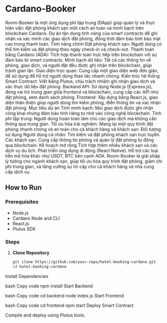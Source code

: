 # Cardano-Booker
Room-Booker là một ứng dụng phi tập trung (DApp) giúp quản lý và thực hiện việc đặt phòng khách sạn một cách an toàn và minh bạch trên blockchain Cardano. Dự án tận dụng tính năng của smart contracts để ghi nhận và xác minh các giao dịch đặt phòng, đồng thời đảm bảo tính bảo mật cao trong thanh toán.
Tính năng chính
Đặt phòng khách sạn:
Người dùng có thể tìm kiếm và đặt phòng theo ngày check-in và check-out.
Thanh toán bằng Cardano (ADA):
Tích hợp thanh toán trực tiếp trên blockchain với sự đảm bảo từ smart contracts.
Minh bạch dữ liệu:
Tất cả các thông tin về phòng, giao dịch, và người đặt đều được ghi nhận trên blockchain, giúp tránh gian lận.
Giao diện trực quan:
Cung cấp một giao diện web đơn giản, dễ sử dụng để hỗ trợ người dùng thao tác nhanh chóng.
Kiến trúc hệ thống
Smart Contract: Viết bằng Plutus, chịu trách nhiệm ghi nhận giao dịch và xác thực dữ liệu đặt phòng.
Backend API: Sử dụng Node.js (Express.js), đóng vai trò trung gian giữa frontend và blockchain, cung cấp các API như đặt phòng, xem danh sách phòng.
Frontend: Xây dựng bằng React.js, giao diện thân thiện giúp người dùng tìm kiếm phòng, điền thông tin và xác nhận đặt phòng.
Mục tiêu dự án
Tính minh bạch: Mọi giao dịch được ghi nhận công khai nhưng đảm bảo tính riêng tư nhờ vào công nghệ blockchain.
Tính phi tập trung: Người dùng hoàn toàn làm chủ các giao dịch mà không cần thông qua trung gian.
Tối ưu hóa trải nghiệm: Mang lại một quy trình đặt phòng nhanh chóng và an toàn cho cả khách hàng và khách sạn.
Đối tượng sử dụng
Người dùng cá nhân: Tìm kiếm và đặt phòng khách sạn trực tuyến.
Các khách sạn: Cung cấp thông tin phòng và quản lý đặt phòng tự động qua blockchain.
Kế hoạch mở rộng
Tích hợp thêm nhiều khách sạn và các dịch vụ du lịch.
Phát triển ứng dụng di động (React Native).
Hỗ trợ các loại tiền mã hóa khác như USDT, BTC bên cạnh ADA.
Room-Booker là giải pháp lý tưởng cho ngành khách sạn, giúp tối ưu hóa quy trình đặt phòng, giảm chi phí trung gian, và tăng cường sự tin cậy cho cả khách hàng và nhà cung cấp dịch vụ.


## How to Run

### Prerequisites
- Node.js
- Cardano Node and CLI
- React.js
- Plutus SDK

### Steps

1. **Clone Repository**
   ```bash
   git clone https://github.com/your-repo/hotel-booking-cardano.git
   cd hotel-booking-cardano
Install Dependencies

bash
Copy code
npm install
Start Backend

bash
Copy code
cd backend
node index.js
Start Frontend

bash
Copy code
cd frontend
npm start
Deploy Smart Contract

Compile and deploy using Plutus tools.
